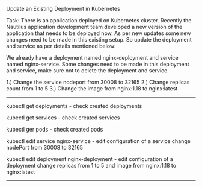 Update an Existing Deployment in Kubernetes

Task: There is an application deployed on Kubernetes cluster. Recently the Nautilus application development team developed a new version of the application 
that needs to be deployed now. As per new updates some new changes need to be made in this existing setup. So update the deployment and service as per 
details mentioned below:

We already have a deployment named nginx-deployment and service named nginx-service. Some changes need to be made in this deployment and service, make sure 
not to delete the deployment and service.

1.) Change the service nodeport from 30008 to 32165
2.) Change replicas count from 1 to 5
3.) Change the image from nginx:1.18 to nginx:latest

--------------------------------------------------------------------------------------------------------------------------------------------------------------------

kubectl get deployments - check created deployments

kubectl get services - check created services

kubectl ger pods - check created pods


kubectl edit service nginx-service - edit configuration of a service 
change nodePort from 30008 to 32165

kubectl edit deployment nginx-deployment - edit configuration of a deployment
change replicas from 1 to 5 and image from nginx:1.18 to nginx:latest

---------------------------------------------------------------------------------------------------------------------------------------------------------------------
